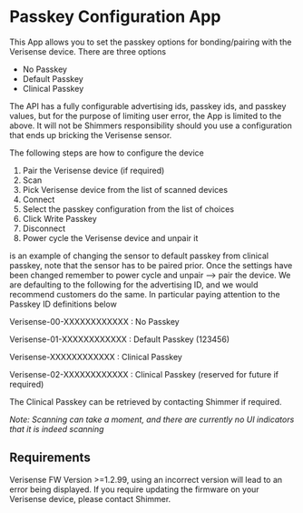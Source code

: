 # Passkey Configuration App

This App allows you to set the passkey options for bonding/pairing with the Verisense device. There are three options
- No Passkey
- Default Passkey
- Clinical Passkey

The API has a fully configurable advertising ids, passkey ids, and passkey values, but for the purpose of limiting user error, the App is limited to the above. It will not be Shimmers responsibility should you use a configuration that ends up bricking the Verisense sensor. 

The following steps are how to configure the device
1) Pair the Verisense device (if required)
2) Scan
3) Pick Verisense device from the list of scanned devices
4) Connect
5) Select the passkey configuration from the list of choices
6) Click Write Passkey
7) Disconnect
8) Power cycle the Verisense device and unpair it

is an example of changing the sensor to default passkey from clinical passkey, note that the sensor has to be paired prior. Once the settings have been changed remember to power cycle and unpair --> pair the device.
We are defaulting to the following for the advertising ID, and we would recommend customers do the same. In particular paying attention to the Passkey ID definitions below

Verisense-00-XXXXXXXXXXXX : No Passkey

Verisense-01-XXXXXXXXXXXX : Default Passkey (123456)

Verisense-XXXXXXXXXXXX : Clinical Passkey 

Verisense-02-XXXXXXXXXXXX : Clinical Passkey (reserved for future if required)

The Clinical Passkey can be retrieved by contacting Shimmer if required.

_Note: Scanning can take a moment, and there are currently no UI indicators that it is indeed scanning_

## Requirements
Verisense FW Version >=1.2.99, using an incorrect version will lead to an error being displayed.
If you require updating the firmware on your Verisense device, please contact Shimmer.

